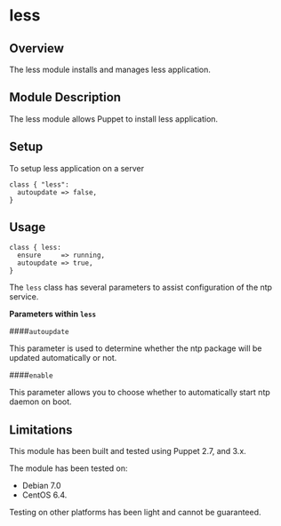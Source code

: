 less
====


Overview
--------

The less module installs and manages less application.


Module Description
-------------------

The less module allows Puppet to install less application.

Setup
-----

To setup less application on a server

    class { "less":
      autoupdate => false,
    }

Usage
------

    class { less:
      ensure     => running,
      autoupdate => true,
    }

The `less` class has several parameters to assist configuration of the ntp service.

**Parameters within `less`**

####`autoupdate`

This parameter is used to determine whether the ntp package will be updated automatically or not.

####`enable` 

This parameter allows you to choose whether to automatically start ntp daemon on boot.


Limitations
------------

This module has been built and tested using Puppet 2.7, and 3.x.

The module has been tested on:

* Debian 7.0 
* CentOS 6.4.

Testing on other platforms has been light and cannot be guaranteed. 
